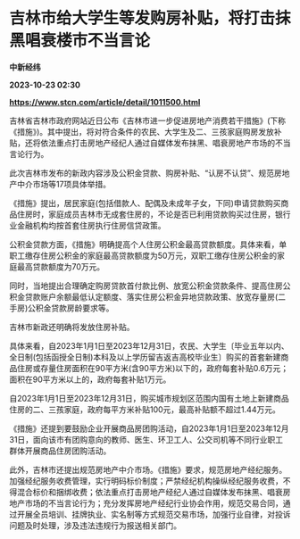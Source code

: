 # 吉林市给大学生等发购房补贴，将打击抹黑唱衰楼市不当言论
**中新经纬**

**2023-10-23 02:30**

**https://www.stcn.com/article/detail/1011500.html**

吉林省吉林市政府网站近日公布《吉林市进一步促进房地产消费若干措施》(下称《措施》)。其中提出，将对符合条件的农民、大学生及二、三孩家庭购房发放补贴，还将依法重点打击房地产经纪人通过自媒体发布抹黑、唱衰房地产市场的不当言论行为。

此次吉林市发布的新政内容涉及公积金贷款、购房补贴、“认房不认贷”、规范房地产中介市场等17项具体举措。

《措施》提出，居民家庭(包括借款人、配偶及未成年子女，下同)申请贷款购买商品住房时，家庭成员吉林市无成套住房的，不论是否已利用贷款购买过住房，银行业金融机构均按首套住房执行住房信贷政策。

公积金贷款方面，《措施》明确提高个人住房公积金最高贷款额度。具体来看，单职工缴存住房公积金的家庭最高贷款额度为50万元，双职工缴存住房公积金的家庭最高贷款额度为70万元。

同时，当地提出合理确定购房贷款首付款比例、放宽公积金贷款条件、提高住房公积金贷款账户余额最低认定额度、落实住房公积金异地贷款政策、放宽存量房(二手房)公积金贷款房龄要求等。

吉林市新政还明确将发放住房补贴。

具体来看，自2023年1月1日至2023年12月31日，农民、大学生〔毕业五年以内、全日制(包括函授全日制)本科及以上学历留吉返吉高校毕业生〕购买的首套新建商品住房或存量住房面积在90平方米(含90平方米)以下的，政府每套补贴0.6万元；面积在90平方米以上的，政府每套补贴1万元。

自2023年1月1日至2023年12月31日，购买城市规划区范围内国有土地上新建商品住房的二、三孩家庭，政府每平方米补贴100元，最高补贴额不超过1.44万元。

《措施》还提到要鼓励企业开展商品房团购活动，自2023年1月1日至2023年12月31日，面向该市有团购意向的教师、医生、环卫工人、公交司机等不同行业职工群体开展商品住房团购活动。

此外，吉林市还提出规范房地产中介市场。《措施》要求，规范房地产经纪服务。加强经纪服务收费管理，实行明码标价制度；严禁经纪机构操纵经纪服务收费，不得混合标价和捆绑收费；依法重点打击房地产经纪人通过自媒体发布抹黑、唱衰房地产市场的不当言论行为；充分发挥房地产经纪行业协会作用，规范交易合同，通过开展全员培训、挂牌执业、实名制等方式规范交易市场，加强行业自律，对投诉问题及时处理，涉及违法违规行为报送相关部门。